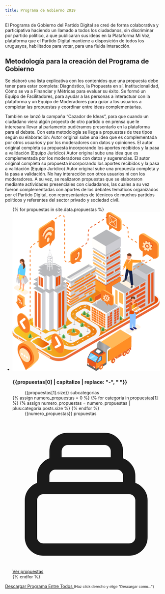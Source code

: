 ```yaml
---
title: Programa de Gobierno 2019
---
```


El Programa de Gobierno del Partido Digital se creó de forma colaborativa y participativa haciendo un llamado a todos los ciudadanos, sin discriminar por partido político, a que publicaran sus ideas en la Plataforma Mi Voz, plataforma que el Partido Digital mantiene a disposición de todos los uruguayos, habilitados para votar, para una fluida interacción.

## Metodología para la creación del Programa de Gobierno

Se elaboró una lista explicativa con los contenidos que una propuesta debe tener para estar completa: Diagnóstico, la Propuesta en sí, Institucionalidad, Cómo se va a Financiar y Métricas para evaluar su éxito. Se formó un Equipo de Facilitadores, para ayudar a las personas a interactuar con la plataforma y un Equipo de Moderadores para guiar a los usuarios a completar las propuestas y coordinar entre ideas complementarias. 

También se lanzó la campaña “Cazador de Ideas”, para que cuando un ciudadano viera algún proyecto de otro partido o en prensa que le interesara llevar al parlamento pudiéramos presentarlo en la plataforma para el debate. Con esta metodología se llega a propuestas de tres tipos según su elaboración: Autor original sube una idea que es complementada por otros usuarios y por los moderadores con datos y opiniones. El autor original completa su propuesta incorporando los aportes recibidos y la pasa a validación (Equipo Jurídico) Autor original sube una idea que es complementada por los moderadores con datos y sugerencias. El autor original completa su propuesta incorporando los aportes recibidos y la pasa a validación (Equipo Jurídico) Autor original sube una propuesta completa y la pasa a validación. No hay interacción con otros usuarios ni con los moderadores. A su vez, se realizaron propuestas que se elaboraron mediante actividades presenciales con ciudadanos, las cuales a su vez fueron complementadas con aportes de los debates temáticos organizados por el Partido Digital, con representantes de técnicos de muchos partidos políticos y referentes del sector privado y sociedad civil.

<ul class="grid grid-cols-1 gap-6 sm:grid-cols-2 md:grid-cols-3 mt-7 list-none">
{% for propuestas in site.data.propuestas %}
  <li class="col-span-1 flex flex-col text-center bg-white dark:bg-black rounded-lg shadow divide-y divide-gray-200 border border-transparent dark:border-gray-800">
    <div class="flex-1 flex flex-col p-8">
      <img class="w-32 h-32 flex-shrink-0 mx-auto bg-black" src="/assets/img/programa_sociedad.png" alt="">
      <h3 class="mt-6 text-gray-900 dark:text-gray-100 text-sm font-medium">{{propuestas[0] | capitalize | replace: "-", " "}}</h3>
      <dl class="mt-1 flex-grow flex flex-col justify-between">
        <dd class="text-gray-500 dark:text-gray-400 text-sm">{{propuestas[1].size}} subcategorias</dd>
        {% assign numero_propuestas = 0 %}
        {% for categoria in propuestas[1] %}
            {% assign numero_propuestas = numero_propuestas | plus:categoria.posts.size %}
        {% endfor %}
        <dd class="text-gray-500 dark:text-gray-400 text-sm">{{numero_propuestas}} propuestas</dd>
      </dl>
    </div>
    <div>
      <div class="-mt-px flex divide-x divide-gray-200 dark:bg-gray-900">
        <div class="w-0 flex-1 flex">
          <a href="{{site.url}}/programa-de-gobierno-2019/{{propuestas[0]}}" class="relative -mr-px w-0 flex-1 inline-flex items-center justify-center py-4 text-sm text-orange-500 hover:text-orange-700 font-medium border border-transparent rounded-bl-lg">
            <svg class="w-6 h-6" fill="none" stroke="currentColor" viewBox="0 0 24 24" xmlns="http://www.w3.org/2000/svg"><path stroke-linecap="round" stroke-linejoin="round" stroke-width="2" d="M19 11H5m14 0a2 2 0 012 2v6a2 2 0 01-2 2H5a2 2 0 01-2-2v-6a2 2 0 012-2m14 0V9a2 2 0 00-2-2M5 11V9a2 2 0 012-2m0 0V5a2 2 0 012-2h6a2 2 0 012 2v2M7 7h10"></path></svg>
            <span class="ml-3">Ver propuestas</span>
          </a>
        </div>
      </div>
    </div>
  </li>
{% endfor %}
</ul>

<div class="mt-8 md:mt-10 sm:flex sm:justify-center">
    <div>
        <a href="{{site.url}}/assets/docs/ProgramaEntreTodos.pdf" class="block w-full text-center rounded-lg border border-orange-500 bg-white dark:bg-black px-6 py-3 text-base leading-6 font-medium text-orange-500 hover:bg-orange-100 focus:outline-none focus:shadow-outline transition ease-in-out duration-150 mb-2">
            Descargar Programa Entre Todos
        </a>
        <small class="text-gray-500 text-center block">(Haz click derecho y elige "Descargar como...")</small>
    </div>
</div>
